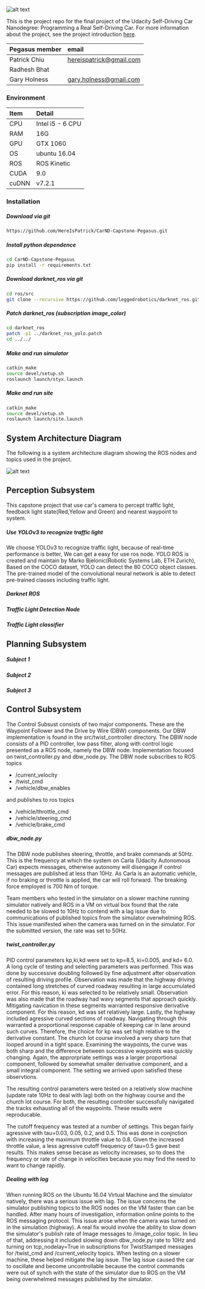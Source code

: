 ![alt text](./imgs/self-driving-car-engineer-nanodegree--nd013.jpg)

This is the project repo for the final project of the Udacity Self-Driving Car Nanodegree: Programming a Real Self-Driving Car. For more information about the project, see the project introduction [here](https://classroom.udacity.com/nanodegrees/nd013/parts/6047fe34-d93c-4f50-8336-b70ef10cb4b2/modules/e1a23b06-329a-4684-a717-ad476f0d8dff/lessons/462c933d-9f24-42d3-8bdc-a08a5fc866e4/concepts/5ab4b122-83e6-436d-850f-9f4d26627fd9).

| Pegasus member  | email | 
|:-----------------|:-------|
| Patrick Chiu |hereispatrick@gmail.com|
| Radhesh Bhat || 
| Gary Holness |gary.holness@gmail.com|


### Environment
| Item  | Detail | 
|:-----------------|:-------|
| CPU |Intel i5 - 6 CPU|
| RAM |16G| 
| GPU | GTX 1060|
| OS | ubuntu 16.04|
| ROS |ROS Kinetic|
| CUDA | 9.0 |
| cuDNN | v7.2.1|

### Installation
##### Download via git
```bash
https://github.com/HereIsPatrick/CarND-Capstone-Pegasus.git
```

##### Install python dependence
```bash
cd CarND-Capstone-Pegasus
pip install -r requirements.txt
```

##### Download darknet_ros via git
```bash
cd ros/src
git clone --recursive https://github.com/leggedrobotics/darknet_ros.git
```
##### Patch darknet_ros (subscription image_color)
``` bash
cd darknet_ros
patch -p1 ../darknet_ros_yolo.patch
cd ../../
```

##### Make and run simulator
```bash
catkin_make
source devel/setup.sh
roslaunch launch/styx.launch
```

##### Make and run site
```bash
catkin_make
source devel/setup.sh
roslaunch launch/site.launch
```


## System Architecture Diagram
The following is a system architecture diagram showing the ROS nodes and topics used in the project. 

![alt text](./imgs/final-project-ros-graph-v2.png)

## Perception Subsystem
This capstone project that use car's camera to percept traffic light, feedback light state(Red,Yellow and Green) and nearest waypoint to system.

##### Use YOLOv3 to recognize traffic light
We choose YOLOv3 to recognize traffic light, because of real-time performance is better, We can get a easy for use ros node. YOLO ROS is created and maintain by Marko Bjelonic(Robotic Systems Lab, ETH Zurich), Based on the COCO dataset, YOLO can detect the 80 COCO object classes. The pre-trained model of the convolutional neural network is able to detect pre-trained classes including traffic light.

##### Darknet ROS

##### Traffic Light Detection Node

##### Traffic Light classifier

## Planning Subsystem
##### Subject 1
##### Subject 2
##### Subject 3

## Control Subsystem
The Control Subsust consists of two major components.  These are the Waypoint Follower and
the Drive by Wire (DBW) components.  Our DBW implementation is found in the src/twist_controller
directory.  The DBW node consists of a PID controller, low pass filter, along with control 
logic presented as a ROS node, namely the DBW node.  Implementation focused on twist_controller.py
and dbw_node.py.   The DBW node subscribes to ROS topics

- /current_velocity
- /twist_cmd
- /vehicle/dbw_enables

and publishes to ros topics

- /vehicle/throttle_cmd
- /vehicle/steering_cmd
- /vehicle/brake_cmd

#####  dbw_node.py
The DBW node publishes steering, throttle, and brake commands at 50Hz.  This is the frequency at which the system on Carla (Udacity Autonomous Car) expects messages, otherwise autonomy will disengage if control messages are published at less than 10Hz.  As Carla is an automatic vehicle, if no braking or throttle is applied, the car will roll forward.   The breaking force employed is 700 Nm of torque.  

Team members who tested in the simulator on a slower machine running simulator natively and ROS in a VM on virtual box found that the rate needed to be slowed to 10Hz to contend with a lag issue due to communications of published topics from the simulator overwhelming ROS.  This issue manifested when the camera was turned on in the simulator.  For the submitted version, the rate was set to 50Hz.

##### twist_controller.py
PID control parameters kp,ki,kd were set to kp=8.5, ki=0.005, and kd= 6.0.  A long cycle of testing and selecting parameters was performed.  This was done by successive doubling followed by fine adjustment after observation of resulting driving profile.  Observation was made that the highway driving contained long stretches of curved roadway resulting in large accumulated error.  For this reason, ki was selected to be relatively small.  Observation was also made that the roadway had wavy segments that approach quickly.  Mitigating navication in these segments warranted responsive derivative component.  For this reason, kd was set relatively large.   Lastly, the highway included agressive curved sections of roadway.   Navigating through this warranted a proportional response capable of keeping car in lane around such curves.  Therefore, the choice for kp was set high relative to the derivative constant.  The church lot course involved a very sharp turn that looped around in a tight space.  Examining the waypoints, the curve was both sharp and the difference between successive waypoints was quickly changing.  Again, the approrpriate settings was a larger proportional component, followed by somewhat smaller derivative component, and a small integral component.  The setting we arrived upon satisfied these
observtions.   

The resulting control parameters were tested on a relatively slow machine (update rate 10Hz to deal with lag) both on the highway course and the church lot course.   For both, the resulting controller successfully navigated the tracks exhausting all of the waypoints. These results were reproducable.

The cutoff frequency was tested at a number of settings.  This began fairly agressive with tau=0.03, 0.05, 0.2, and 0.5.  This was done in conjnction with increasing the maximum throttle value to 0.8.  Given the increased throttle value, a less agressive cutoff frequency of tau=0.5 gave best results.  This makes sense becase as velocity increases, so to does the frequency or rate of change in velocities because you may find the need to want to change rapidly.

##### Dealing with lag

When running ROS on the Ubuntu 16.04 Virtual Machine and the simulator natively, there was a serious issue with lag.  The issue concerns the simulator publishing topics to the ROS nodes on the VM faster than can be handled.  After many hours of investigation, information online points to the ROS messaging protocol. This issue arose when the camera was turned on in the simulation (highway).  A real fix would involve the ability to slow down the simulator's publish rate of Image messages to /image_color topic.  In lieu of that, addressing it included slowing down dbw_node.py rate to 10Hz and turning on tcp_nodelay=True in subscriptions for TwistStamped messages for /twist_cmd and /current_velocity topics.  When testing on a slower machine, these helped mitigate the lag issue.  The lag issue caused the car to oscillate and become uncontrollable because the control commands were out of synch with the state of the simulator due to ROS on the VM being overwhelmed messages published by the simulator.
